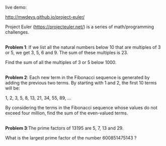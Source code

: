live demo:

http://mwdevs.github.io/project-euler/

Project Euler (https://projecteuler.net/) is a series of math/programming challenges.
<br></br>

<b>Problem 1</b>: If we list all the natural numbers below 10 that are multiples of 3 or 5, we get 3, 5, 6 and 9. The sum of these multiples is 23.

Find the sum of all the multiples of 3 or 5 below 1000.
<br></br>

<b>Problem 2</b>: Each new term in the Fibonacci sequence is generated by adding the previous two terms. By starting with 1 and 2, the first 10 terms will be:

1, 2, 3, 5, 8, 13, 21, 34, 55, 89, ...

By considering the terms in the Fibonacci sequence whose values do not exceed four million, find the sum of the even-valued terms.
<br></br>

<b>Problem 3</b>:The prime factors of 13195 are 5, 7, 13 and 29.

What is the largest prime factor of the number 600851475143 ?
